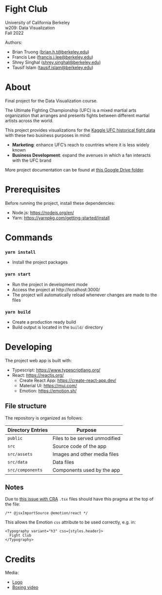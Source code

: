 # Fight Club

University of California Berkeley  
w209: Data Visualization  
Fall 2022

Authors:

- Brian Truong (brian.h.t@berkeley.edu)
- Francis Lee (francis.j.lee@berkeley.edu)
- Shrey Singhal (shrey.singhal@berkeley.edu)
- Tausif Islam (tausif.islam@berkeley.edu)

# About

Final project for the Data Visualization course.

The Ultimate Fighting Championship (UFC) is a mixed martial arts
organization that arranges and presents fights between different martial artists across the world.

This project provides visualizations for the [Kaggle UFC historical fight data](https://www.kaggle.com/datasets/rajeevw/ufcdata?select=preprocessed_data.csv) with these two business purposes in mind:

- **Marketing**: enhance UFC’s reach to countries where it is less widely known
- **Business Development**: expand the avenues in which a fan interacts with the UFC brand

More project documentation can be found at [this Google Drive folder](https://drive.google.com/drive/folders/1ujbsqWG2VutODLRt32spW-fatCEhLKwO?usp=sharing).

# Prerequisites

Before running the project, install these dependencies:

- Node.js: https://nodejs.org/en/
- Yarn: https://yarnpkg.com/getting-started/install

# Commands

### `yarn install`

- Install the project packages

### `yarn start`

- Run the project in development mode
- Access the project at http://localhost:3000/
- The project will automatically reload whenever changes are made to the files

### `yarn build`

- Create a production ready build
- Build output is located in the `build/` directory

# Developing

The project web app is built with:

- Typescript: https://www.typescriptlang.org/
- React: https://reactjs.org/
  - Create React App: https://create-react-app.dev/
  - Material UI: https://mui.com/
  - Emotion: https://emotion.sh/

## File structure

The repository is organized as follows:

| Directory Entries | Purpose                       |
| ----------------- | ----------------------------- |
| `public`          | Files to be served unmodified |
| `src`             | Source code of the app        |
| `src/assets`      | Images and other media files  |
| `src/data`        | Data files                    |
| `src/components`  | Components used by the app    |

## Notes

Due to [this issue with CRA](https://github.com/facebook/create-react-app/issues/9847) `.tsx` files should have this pragma at the top of the file:

```tsx
/** @jsxImportSource @emotion/react */
```

This allows the Emotion `css` attribute to be used correctly, e.g. in:

```tsx
<Typography variant="h3" css={styles.header}>
  Fight Club
</Typography>
```

# Credits

Media:

- [Logo](https://icons8.com/icons/set/fight)
- [Boxing video](https://www.pexels.com/video/two-men-spars-in-a-boxing-match-4761711/)
